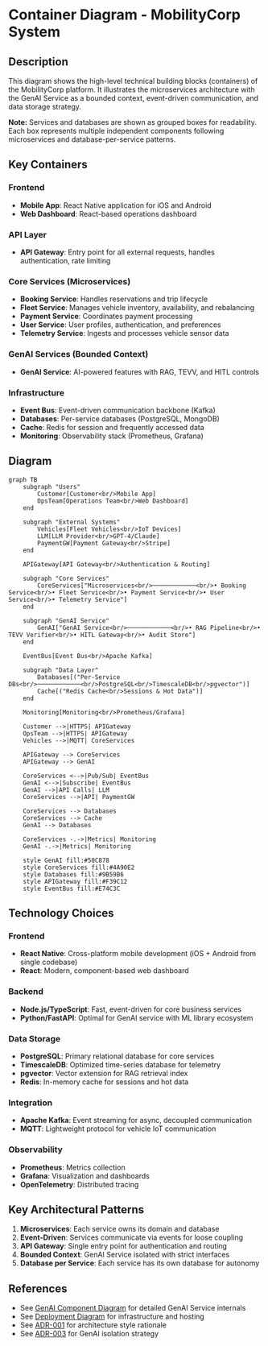 # Container Diagram - MobilityCorp System

## Description

This diagram shows the high-level technical building blocks (containers) of the MobilityCorp platform. It illustrates the microservices architecture with the GenAI Service as a bounded context, event-driven communication, and data storage strategy.

**Note:** Services and databases are shown as grouped boxes for readability. Each box represents multiple independent components following microservices and database-per-service patterns.

## Key Containers

### Frontend

- **Mobile App**: React Native application for iOS and Android
- **Web Dashboard**: React-based operations dashboard

### API Layer

- **API Gateway**: Entry point for all external requests, handles authentication, rate limiting

### Core Services (Microservices)

- **Booking Service**: Handles reservations and trip lifecycle
- **Fleet Service**: Manages vehicle inventory, availability, and rebalancing
- **Payment Service**: Coordinates payment processing
- **User Service**: User profiles, authentication, and preferences
- **Telemetry Service**: Ingests and processes vehicle sensor data

### GenAI Services (Bounded Context)

- **GenAI Service**: AI-powered features with RAG, TEVV, and HITL controls

### Infrastructure

- **Event Bus**: Event-driven communication backbone (Kafka)
- **Databases**: Per-service databases (PostgreSQL, MongoDB)
- **Cache**: Redis for session and frequently accessed data
- **Monitoring**: Observability stack (Prometheus, Grafana)

## Diagram

```mermaid
graph TB
    subgraph "Users"
        Customer[Customer<br/>Mobile App]
        OpsTeam[Operations Team<br/>Web Dashboard]
    end

    subgraph "External Systems"
        Vehicles[Fleet Vehicles<br/>IoT Devices]
        LLM[LLM Provider<br/>GPT-4/Claude]
        PaymentGW[Payment Gateway<br/>Stripe]
    end

    APIGateway[API Gateway<br/>Authentication & Routing]

    subgraph "Core Services"
        CoreServices["Microservices<br/>────────────<br/>• Booking Service<br/>• Fleet Service<br/>• Payment Service<br/>• User Service<br/>• Telemetry Service"]
    end

    subgraph "GenAI Service"
        GenAI["GenAI Service<br/>────────────<br/>• RAG Pipeline<br/>• TEVV Verifier<br/>• HITL Gateway<br/>• Audit Store"]
    end

    EventBus[Event Bus<br/>Apache Kafka]

    subgraph "Data Layer"
        Databases[("Per-Service DBs<br/>────────────<br/>PostgreSQL<br/>TimescaleDB<br/>pgvector")]
        Cache[("Redis Cache<br/>Sessions & Hot Data")]
    end

    Monitoring[Monitoring<br/>Prometheus/Grafana]

    Customer -->|HTTPS| APIGateway
    OpsTeam -->|HTTPS| APIGateway
    Vehicles -->|MQTT| CoreServices

    APIGateway --> CoreServices
    APIGateway --> GenAI

    CoreServices <-->|Pub/Sub| EventBus
    GenAI <-->|Subscribe| EventBus
    GenAI -->|API Calls| LLM
    CoreServices -->|API| PaymentGW

    CoreServices --> Databases
    CoreServices --> Cache
    GenAI --> Databases

    CoreServices -.->|Metrics| Monitoring
    GenAI -.->|Metrics| Monitoring

    style GenAI fill:#50C878
    style CoreServices fill:#4A90E2
    style Databases fill:#9B59B6
    style APIGateway fill:#F39C12
    style EventBus fill:#E74C3C
```

## Technology Choices

### Frontend

- **React Native**: Cross-platform mobile development (iOS + Android from single codebase)
- **React**: Modern, component-based web dashboard

### Backend

- **Node.js/TypeScript**: Fast, event-driven for core business services
- **Python/FastAPI**: Optimal for GenAI service with ML library ecosystem

### Data Storage

- **PostgreSQL**: Primary relational database for core services
- **TimescaleDB**: Optimized time-series database for telemetry
- **pgvector**: Vector extension for RAG retrieval index
- **Redis**: In-memory cache for sessions and hot data

### Integration

- **Apache Kafka**: Event streaming for async, decoupled communication
- **MQTT**: Lightweight protocol for vehicle IoT communication

### Observability

- **Prometheus**: Metrics collection
- **Grafana**: Visualization and dashboards
- **OpenTelemetry**: Distributed tracing

## Key Architectural Patterns

1. **Microservices**: Each service owns its domain and database
2. **Event-Driven**: Services communicate via events for loose coupling
3. **API Gateway**: Single entry point for authentication and routing
4. **Bounded Context**: GenAI Service isolated with strict interfaces
5. **Database per Service**: Each service has its own database for autonomy

## References

- See [GenAI Component Diagram](../genai-subsystem/genai-component-diagram.md) for detailed GenAI Service internals
- See [Deployment Diagram](../deployment/deployment-diagram.md) for infrastructure and hosting
- See [ADR-001](../../../Architecture-Decision-Records/001-microservices-architecture.md) for architecture style rationale
- See [ADR-003](../../../Architecture-Decision-Records/003-genai-as-bounded-context.md) for GenAI isolation strategy
